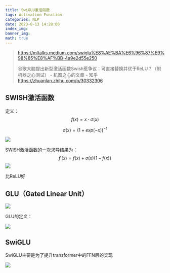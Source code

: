 ```yaml
---
title: SwiGLU激活函数
tags: Activation Function
categories: NLP
date: 2023-8-13 14:28:00
index_img: 
banner_img: 
math: true
---
```


> https://mltalks.medium.com/swiglu%E8%AE%BA%E6%96%87%E9%98%85%E8%AF%BB-4a9e2d55e250
>
> 谷歌大脑提出新型激活函数Swish惹争议：可直接替换并优于ReLU？（附机器之心测试） - 机器之心的文章 - 知乎 https://zhuanlan.zhihu.com/p/30332306



## SWISH激活函数

定义：
$$
f(x) = x \cdot \sigma(x)
$$

$$
\sigma(x)=(1+exp(-x))^{-1}
$$

![](http://longls777.oss-cn-beijing.aliyuncs.com/img/image-20230813134234053.png)

SWISH激活函数的一次求导结果为：
$$
f'(x) = f(x) + \sigma(x)(1-f(x))
$$
![](http://longls777.oss-cn-beijing.aliyuncs.com/img/image-20230813134336831.png)

比ReLU好



## GLU（Gated Linear Unit）

![](http://longls777.oss-cn-beijing.aliyuncs.com/img/image-20230813135619287.png)

GLU的定义：

![](http://longls777.oss-cn-beijing.aliyuncs.com/img/image-20230813135727628.png)



## SwiGLU

SwiGLU主要是为了提升transformer中的FFN层的实现

![](http://longls777.oss-cn-beijing.aliyuncs.com/img/image-20230813135908336.png)